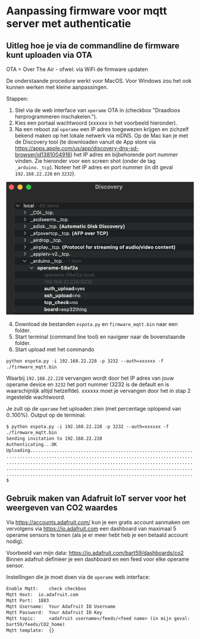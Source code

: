 # Aanpassing firmware voor mqtt server met authenticatie

## Uitleg hoe je via de commandline de firmware kunt uploaden via OTA

OTA = Over The Air - ofwel: via WiFi de firmware updaten

De onderstaande procedure werkt voor MacOS. Voor Windows zou het ook kunnen werken met kleine aanpassingen.


Stappen:
1. Stel via de web interface van ```operame``` OTA in (checkbox "Draadloos herprogrammeren inschakelen.").
2. Kies een portaal wachtwoord (xxxxxx in het voorbeeld hieronder).
3. Na een reboot zal ```operame``` een IP adres toegewezen krijgen en zichzelf bekend maken op het lokale netwerk via mDNS. Op de Mac kan je met de Discovery tool (te downloaden vanuit de App store via https://apps.apple.com/us/app/discovery-dns-sd-browser/id1381004916) het IP adres en bijbehorende port nummer vinden. Zie hieronder voor een screen shot (onder de tag ```_arduino._tcp```). Noteer het IP adres en port nummer (in dit geval ```192.168.22.228``` en ```3232```).

![Discovery Tool](Discovery_tool.png?raw=true "Discovery tool output")

4. Download de bestanden ```espota.py``` en ```firmware_mqtt.bin``` naar een folder.
5. Start terminal (command line tool) en navigeer naar de bovenstaande folder.
6. Start upload met het commando

````
python espota.py -i 192.168.22.228 -p 3232 --auth=xxxxxx -f ./firmware_mqtt.bin 
````

Waarbij ```192.168.22.228``` vervangen wordt door het IP adres van jouw operame device en ```3232``` het port nummer (3232 is de default en is waarschijnlijk altijd hetzelfde). xxxxxx moet je vervangen door het in stap 2 ingestelde wachtwoord.

Je zult op de ```operame``` het uploaden zien (met percentage oplopend van 0..100%). Output op de terminal:
````
$ python espota.py -i 192.168.22.228 -p 3232 --auth=xxxxxx -f ./firmware_mqtt.bin 
Sending invitation to 192.168.22.228 
Authenticating...OK
Uploading.........................................................................................................
..................................................................................................................
..................................................................................................................
..................................................................................................................
.....................................................................................................
$ 
````

## Gebruik maken van Adafruit IoT server voor het weergeven van CO2 waardes

Via https://accounts.adafruit.com/ kun je een gratis account aanmaken om vervolgens via https://io.adafruit.com een dashboard van maximaal 5 operame sensors te tonen (als je er meer hebt heb je een betaald account nodig).

Voorbeeld van mijn data: https://io.adafruit.com/bart59/dashboards/co2
Binnen adafruit definieer je een dashboard en een feed voor elke operame sensor.

Instellingen die je moet doen via de ```operame``` web interface:

````
Enable Mqtt: 	check checkbox
Mqtt Host:	io.adafruit.com
Mqtt Port:	1883
Mqtt Username: 	Your Adafruit IO Username
Mqtt Password:	Your Adafruit IO Key
Mqtt topic: 	<adafruit username>/feeds/<feed name> (in mijn geval: bart59/feeds/CO2_home)
Mqtt template:	{}
````
